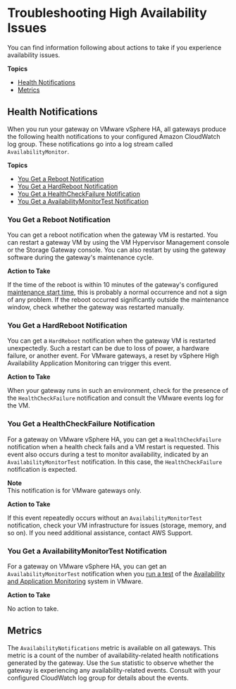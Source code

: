 # Troubleshooting High Availability Issues<a name="troubleshooting-ha-issues"></a>

You can find information following about actions to take if you experience availability issues\.

**Topics**
+ [Health Notifications](#health-notifications)
+ [Metrics](#ha-health-notification-metrics)

## Health Notifications<a name="health-notifications"></a>

When you run your gateway on VMware vSphere HA, all gateways produce the following health notifications to your configured Amazon CloudWatch log group\. These notifications go into a log stream called `AvailabilityMonitor`\.

**Topics**
+ [You Get a Reboot Notification](#troubleshoot-reboot-notification)
+ [You Get a HardReboot Notification](#troubleshoot-hardreboot-notification)
+ [You Get a HealthCheckFailure Notification](#troubleshoot-healthcheckfailure-notification)
+ [You Get a AvailabilityMonitorTest Notification](#troubleshoot-availabilitymonitortest-notification)

### You Get a Reboot Notification<a name="troubleshoot-reboot-notification"></a>

You can get a reboot notification when the gateway VM is restarted\. You can restart a gateway VM by using the VM Hypervisor Management console or the Storage Gateway console\. You can also restart by using the gateway software during the gateway's maintenance cycle\.

**Action to Take**

If the time of the reboot is within 10 minutes of the gateway's configured [maintenance start time](MaintenanceManagingUpdate-common.md), this is probably a normal occurrence and not a sign of any problem\. If the reboot occurred significantly outside the maintenance window, check whether the gateway was restarted manually\.

### You Get a HardReboot Notification<a name="troubleshoot-hardreboot-notification"></a>

You can get a `HardReboot` notification when the gateway VM is restarted unexpectedly\. Such a restart can be due to loss of power, a hardware failure, or another event\. For VMware gateways, a reset by vSphere High Availability Application Monitoring can trigger this event\.

**Action to Take**

When your gateway runs in such an environment, check for the presence of the `HealthCheckFailure` notification and consult the VMware events log for the VM\.

### You Get a HealthCheckFailure Notification<a name="troubleshoot-healthcheckfailure-notification"></a>

For a gateway on VMware vSphere HA, you can get a `HealthCheckFailure` notification when a health check fails and a VM restart is requested\. This event also occurs during a test to monitor availability, indicated by an `AvailabilityMonitorTest` notification\. In this case, the `HealthCheckFailure` notification is expected\.

**Note**  
This notification is for VMware gateways only\.

**Action to Take**

If this event repeatedly occurs without an `AvailabilityMonitorTest` notification, check your VM infrastructure for issues \(storage, memory, and so on\)\. If you need additional assistance, contact AWS Support\. 

### You Get a AvailabilityMonitorTest Notification<a name="troubleshoot-availabilitymonitortest-notification"></a>

For a gateway on VMware vSphere HA, you can get an `AvailabilityMonitorTest` notification when you [run a test](Performance.md#vmware-ha-test-failover) of the [Availability and Application Monitoring](https://docs.aws.amazon.com/storagegateway/latest/APIReference/API_StartAvailabilityMonitorTest.html) system in VMware\. 

**Action to Take**

No action to take\.

## Metrics<a name="ha-health-notification-metrics"></a>

The `AvailabilityNotifications` metric is available on all gateways\. This metric is a count of the number of availability\-related health notifications generated by the gateway\. Use the `Sum` statistic to observe whether the gateway is experiencing any availability\-related events\. Consult with your configured CloudWatch log group for details about the events\.